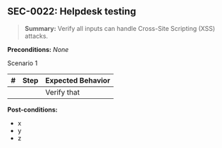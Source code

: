 ## **SEC-0022:** Helpdesk testing  

> **Summary:** Verify all inputs can handle Cross-Site Scripting (XSS) attacks.  <br>

**Preconditions:** _None_  

Scenario 1 

 | \# | Step | Expected Behavior | 
 |----|------|-------------------| 
 |    |      | Verify that       | 
**Post-conditions:**  

 - x  
 - y  
 - z  

